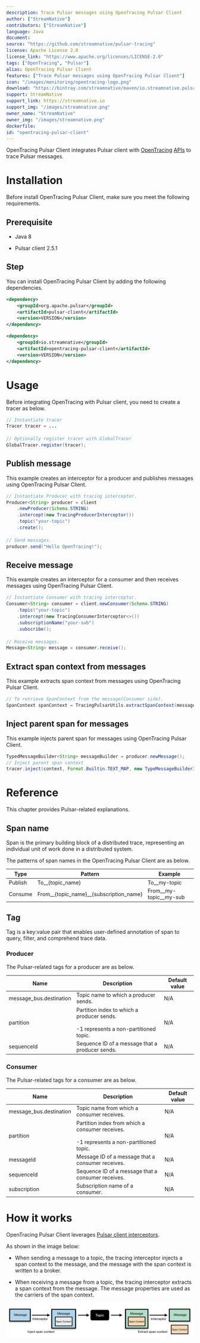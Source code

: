```yaml
---
description: Trace Pulsar messages using OpenTracing Pulsar Client
author: ["StreamNative"]
contributors: ["StreamNative"]
language: Java
document:
source: "https://github.com/streamnative/pulsar-tracing"
license: Apache License 2.0
license_link: "https://www.apache.org/licenses/LICENSE-2.0"
tags: ["OpenTracing", "Pulsar"]
alias: OpenTracing Pulsar Client
features: ["Trace Pulsar messages using OpenTracing Pulsar Client"]
icon: "/images/monitoring/opentracing-logo.png"
download: "https://bintray.com/streamnative/maven/io.streamnative.pulsar-tracing/0.1.0"
support: StreamNative
support_link: https://streamnative.io
support_img: "/images/streamnative.png"
owner_name: "StreamNative"
owner_img: "/images/streamnative.png"
dockerfile: 
id: "opentracing-pulsar-client"
---
```


OpenTracing Pulsar Client integrates Pulsar client with [OpenTracing](https://opentracing.io/) [APIs](https://javadoc.io/doc/io.opentracing/opentracing-api/latest/index.html) to trace Pulsar messages. 
  
# Installation

Before install OpenTracing Pulsar Client, make sure you meet the following requirements.

## Prerequisite

- Java 8
  
- Pulsar client 2.5.1

## Step

You can install OpenTracing Pulsar Client by adding the following dependencies.


```xml
<dependency>
    <groupId>org.apache.pulsar</groupId>
    <artifactId>pulsar-client</artifactId>
    <version>VERSION</version>
</dependency>
```

```xml
<dependency>
    <groupId>io.streamnative</groupId>
    <artifactId>opentracing-pulsar-client</artifactId>
    <version>VERSION</version>
</dependency>
```

# Usage

Before integrating OpenTracing with Pulsar client, you need to create a tracer as below.

```java
// Instantiate tracer
Tracer tracer = ...

// Optionally register tracer with GlobalTracer
GlobalTracer.register(tracer);
```

## Publish message

This example creates an interceptor for a producer and publishes messages using OpenTracing Pulsar Client.

```java
// Instantiate Producer with tracing interceptor.
Producer<String> producer = client
    .newProducer(Schema.STRING)
    .intercept(new TracingProducerInterceptor())
    .topic("your-topic")
    .create();

// Send messages.
producer.send("Hello OpenTracing!");
```

## Receive message

This example creates an interceptor for a consumer and then receives messages using OpenTracing Pulsar Client.

```java
// Instantiate Consumer with tracing interceptor.
Consumer<String> consumer = client.newConsumer(Schema.STRING)
    .topic("your-topic")
    .intercept(new TracingConsumerInterceptor<>())
    .subscriptionName("your-sub")
    .subscribe();

// Receive messages.
Message<String> message = consumer.receive();
```

## Extract span context from messages

This example extracts span context from messages using OpenTracing Pulsar Client.

```java
// To retrieve SpanContext from the message(Consumer side).
SpanContext spanContext = TracingPulsarUtils.extractSpanContext(message, tracer);
```

## Inject parent span for messages

This example injects parent span for messages using OpenTracing Pulsar Client.

```java
TypedMessageBuilder<String> messageBuilder = producer.newMessage();
// Inject parent span context
tracer.inject(context, Format.Builtin.TEXT_MAP, new TypeMessageBuilderInjectAdapter(messageBuilder));
```

# Reference

This chapter provides Pulsar-related explanations.

## Span name

Span is the primary building block of a distributed trace, representing an individual unit of work done in a distributed system. 

The patterns of span names in the OpenTracing Pulsar Client are as below.

Type|Pattern|Example
|---|---|---
Publish|To__{topic_name}|To__my-topic
Consume|From__{topic_name}__{subscription_name}|From__my-topic__my-sub

## Tag

Tag is a key:value pair that enables user-defined annotation of span to query, filter, and comprehend trace data.

### Producer

The Pulsar-related tags for a producer are as below.

Name|Description|Default value
|---|---|---
message_bus.destination|Topic name to which a producer sends.|N/A
partition|Partition index to which a producer sends.<br><br>-1 represents a non-partitioned topic.|N/A
sequenceId|Sequence ID of a message that a producer sends.|N/A

### Consumer

The Pulsar-related tags for a consumer are as below.

Name|Description|Default value
|---|---|---
message_bus.destination|Topic name from which a consumer receives.|N/A
partition|Partition index from which a consumer receives.<br><br>-1 represents a non-partitioned topic.|N/A
messageId|Message ID of a message that a consumer receives.|N/A
sequenceId|Sequence ID of a message that a consumer receives.|N/A
subscription|Subscription name of a consumer.|N/A

# How it works 

OpenTracing Pulsar Client leverages [Pulsar client interceptors](https://github.com/apache/pulsar/wiki/PIP-23%3A-Message-Tracing-By-Interceptors). 

As shown in the image below:

- When sending a message to a topic, the tracing interceptor injects a span context to the message, and the message with the span context is written to a broker. 

- When receiving a message from a topic, the tracing interceptor extracts a span context from the message. The message properties are used as the carriers of the span context.

![](/images/monitoring/opentracing-pulsar-client.png)

